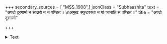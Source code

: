 +++
secondary_sources = [ "MSS_1908",]
jsonClass = "Subhaashita"
text = "अपदो दूरगामो च साक्षरो न च पण्डितः।  \nअमुखः स्फुटवक्ता च यो जानाति स पण्डितः॥"
title = "अपदो दूरगामो"

+++

<details><summary>Text</summary>

अपदो दूरगामो च साक्षरो न च पण्डितः।  
अमुखः स्फुटवक्ता च यो जानाति स पण्डितः॥
</details>
